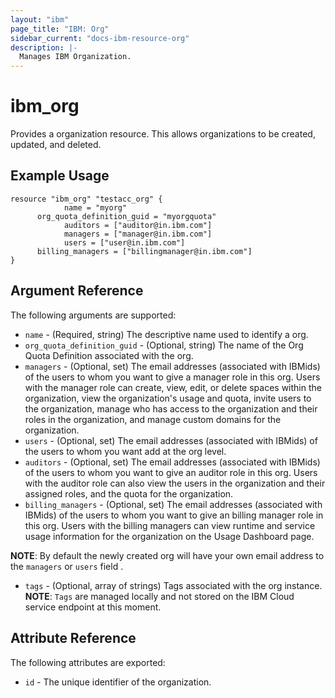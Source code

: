```yaml
---
layout: "ibm"
page_title: "IBM: Org"
sidebar_current: "docs-ibm-resource-org"
description: |-
  Manages IBM Organization.
---
```


# ibm\_org

Provides a organization resource. This allows organizations to be created, updated, and deleted.

## Example Usage

```hcl
resource "ibm_org" "testacc_org" {
			name = "myorg"
      org_quota_definition_guid = "myorgquota"
			auditors = ["auditor@in.ibm.com"]
			managers = ["manager@in.ibm.com"]
			users = ["user@in.ibm.com"]
      billing_managers = ["billingmanager@in.ibm.com"]
}

```

## Argument Reference

The following arguments are supported:

* `name` - (Required, string) The descriptive name used to identify a org.
* `org_quota_definition_guid` - (Optional, string) The name of the Org Quota Definition associated with the org.
* `managers` - (Optional, set) The email addresses (associated with IBMids) of the users to whom you want to give a manager role in this org. Users with the manager role  can create, view, edit, or delete spaces within the organization, view the organization's usage and quota, invite users to the organization, manage who has access to the organization and their roles in the organization, and manage custom domains for the organization.
* `users` - (Optional, set) The email addresses (associated with IBMids) of the users to whom you want add at the org level. 
* `auditors` - (Optional, set) The email addresses (associated with IBMids) of the users to whom you want to give an auditor role in this org. Users with the auditor role can also view the users in the organization and their assigned roles, and the quota for the organization.
* `billing_managers` - (Optional, set) The email addresses (associated with IBMids) of the users to whom you want to give an billing manager role in this org. Users with the billing managers can view runtime and service usage information for the organization on the Usage Dashboard page.

**NOTE**: By default the newly created org will have your own  email address to the `managers` or `users` field .

* `tags` - (Optional, array of strings) Tags associated with the org instance.
  **NOTE**: `Tags` are managed locally and not stored on the IBM Cloud service endpoint at this moment.

## Attribute Reference

The following attributes are exported:

* `id` - The unique identifier of the organization.  
